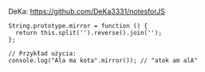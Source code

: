 DeKa: https://github.com/DeKa3331/notesforJS

```JS
String.prototype.mirror = function () {
  return this.split('').reverse().join('');
};

// Przykład użycia:
console.log("Ala ma kota".mirror()); // "atok am alA"

```
